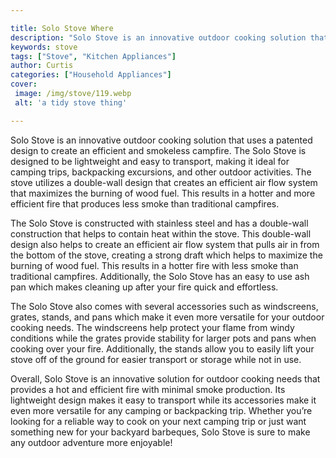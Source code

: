 ```yaml
---

title: Solo Stove Where
description: "Solo Stove is an innovative outdoor cooking solution that uses a patented design to create an efficient and smokeless campfire. Th...check it out to learn"
keywords: stove
tags: ["Stove", "Kitchen Appliances"]
author: Curtis
categories: ["Household Appliances"]
cover: 
 image: /img/stove/119.webp
 alt: 'a tidy stove thing'

---
```


Solo Stove is an innovative outdoor cooking solution that uses a patented design to create an efficient and smokeless campfire. The Solo Stove is designed to be lightweight and easy to transport, making it ideal for camping trips, backpacking excursions, and other outdoor activities. The stove utilizes a double-wall design that creates an efficient air flow system that maximizes the burning of wood fuel. This results in a hotter and more efficient fire that produces less smoke than traditional campfires.

The Solo Stove is constructed with stainless steel and has a double-wall construction that helps to contain heat within the stove. This double-wall design also helps to create an efficient air flow system that pulls air in from the bottom of the stove, creating a strong draft which helps to maximize the burning of wood fuel. This results in a hotter fire with less smoke than traditional campfires. Additionally, the Solo Stove has an easy to use ash pan which makes cleaning up after your fire quick and effortless.

The Solo Stove also comes with several accessories such as windscreens, grates, stands, and pans which make it even more versatile for your outdoor cooking needs. The windscreens help protect your flame from windy conditions while the grates provide stability for larger pots and pans when cooking over your fire. Additionally, the stands allow you to easily lift your stove off of the ground for easier transport or storage while not in use.

Overall, Solo Stove is an innovative solution for outdoor cooking needs that provides a hot and efficient fire with minimal smoke production. Its lightweight design makes it easy to transport while its accessories make it even more versatile for any camping or backpacking trip. Whether you’re looking for a reliable way to cook on your next camping trip or just want something new for your backyard barbeques, Solo Stove is sure to make any outdoor adventure more enjoyable!
